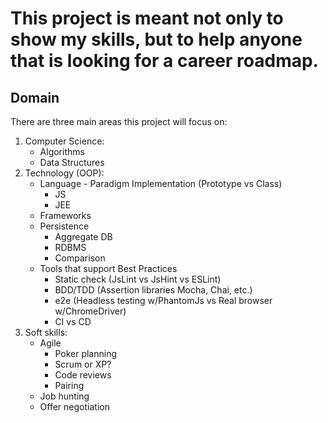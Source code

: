 # This project is meant not only to show my skills, but to help anyone that is looking for a career roadmap.

## Domain
There are three main areas this project will focus on:
 1. Computer Science:
    * Algorithms
    * Data Structures
 2. Technology (OOP):
    * Language - Paradigm Implementation (Prototype vs Class)
        * JS
        * JEE
    * Frameworks
    * Persistence
        * Aggregate DB
        * RDBMS
        * Comparison
    * Tools that support Best Practices
        * Static check (JsLint vs JsHint vs ESLint)
        * BDD/TDD (Assertion libraries Mocha, Chai, etc.)
        * e2e (Headless testing w/PhantomJs vs Real browser w/ChromeDriver)
        * CI vs CD
 3. Soft skills:
    * Agile
        * Poker planning
        * Scrum or XP?
        * Code reviews
        * Pairing
    * Job hunting
    * Offer negotiation
        